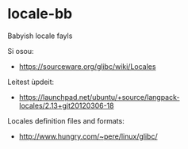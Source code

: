 locale-bb
=========

Babyish locale fayls

Si osou: 
* https://sourceware.org/glibc/wiki/Locales

Leitest ùpdeit:
* https://launchpad.net/ubuntu/+source/langpack-locales/2.13+git20120306-18

Locales definition files and formats:
* http://www.hungry.com/~pere/linux/glibc/
